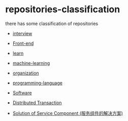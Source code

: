 # repositories-classification
there has some classification of repositories

* [interview][repo_interview_uri]

* [Front-end][repo_frontend_uri]

* [learn][repo_learn_uri]

* [machine-learning][repo_machine_learning_uri]

* [organization][repo_organization_uri]

* [programming-language][repo_programming_lang_uri]

* [Software][repo_software_uri]

* [Distributed Transaction][repo_transaction_uri]

* [Solution of Service Component (服务组件的解决方案)][repo_sosc_uri]


[repo_transaction_uri]:      docs/transaction/distributed_transaction.md
[repo_frontend_uri]:         docs/frontend/README.md
[repo_interview_uri]:        docs/interview/README.md
[repo_learn_uri]:            docs/learn/README.md
[repo_machine_learning_uri]: docs/machine_learning/README.md
[repo_organization_uri]:     docs/organization/README.md
[repo_programming_lang_uri]: docs/programming_language/README.md
[repo_software_uri]:         docs/software/README.md
[repo_sosc_uri]:             docs/sosc/README.md
